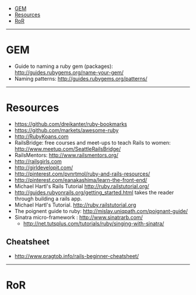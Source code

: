 + [GEM](#gem)
+ [Resources](#resources)
+ [RoR](#ror)

----

# GEM
+ Guide to naming a ruby gem (packages): http://guides.rubygems.org/name-your-gem/
+ Naming patterns: http://guides.rubygems.org/patterns/

----

# Resources
+ https://github.com/dreikanter/ruby-bookmarks
+ https://github.com/markets/awesome-ruby
+ http://RubyKoans.com
+ RailsBridge: free courses and meet-ups to teach Rails to women: http://www.meetup.com/SeattleRailsBridge/
+ RailsMentors: http://www.railsmentors.org/
+ http://railsgirls.com 
+ http://girldevelopit.com/
+ http://pinterest.com/pvnrtmol/ruby-and-rails-resources/
+ http://pinterest.com/eanakashima/learn-the-front-end/
+ Michael Hartl's Rails Tutorial http://ruby.railstutorial.org/
+ http://guides.rubyonrails.org/getting_started.html takes the reader through building a rails app. 
+ Michael Hartl's Tutorial. http://ruby.railstutorial.org
+ The poignent guide to ruby: http://mislav.uniqpath.com/poignant-guide/
+ Sinatra micro-framework : http://www.sinatrarb.com/
   - http://net.tutsplus.com/tutorials/ruby/singing-with-sinatra/

## Cheatsheet
+ http://www.pragtob.info/rails-beginner-cheatsheet/

----

# RoR
